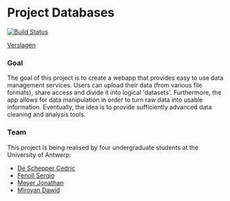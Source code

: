 # Project Databases

[![Build Status](https://travis-ci.org/sergiofenoll/project-databases.svg?branch=master)](https://travis-ci.org/sergiofenoll/project-databases)

[Verslagen](https://drive.google.com/drive/folders/1DXKPi517U_LaalKiTND5b05a3XTH7IG5?usp=sharing "Wekelijkse verslagen (read only)") 

### Goal
The goal of this project is to create a webapp that provides easy to use data management services.
Users can upload their data (from various file formats), share access and divide it into logical 'datasets'.
Furthermore, the app allows for data manipulation in order to turn raw data into usable information. Eventually, the idea is to provide sufficiently advanced data cleaning and analysis tools.

### Team
This project is being realised by four undergraduate students at the University of Antwerp:

* [De Schepper Cedric](https://github.com/DeSchepperCedric)
* [Fenoll Sergio](https://github.com/sergiofenoll)
* [Meyer Jonathan](https://github.com/MeyerJon)
* [Miroyan Dawid](https://github.com/DawidMiroyan)
